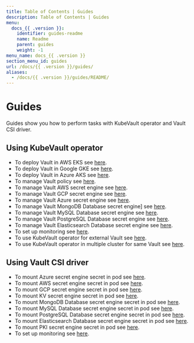 ```yaml
---
title: Table of Contents | Guides
description: Table of Contents | Guides
menu:
  docs_{{ .version }}:
    identifier: guides-readme
    name: Readme
    parent: guides
    weight: -1
menu_name: docs_{{ .version }}
section_menu_id: guides
url: /docs/{{ .version }}/guides/
aliases:
  - /docs/{{ .version }}/guides/README/
---
```


# Guides

Guides show you how to perform tasks with KubeVault operator and Vault CSI driver.

## Using KubeVault operator

- To deploy Vault in AWS EKS see [here](/docs/guides/platforms/eks.md).
- To deploy Vault in Google GKE see [here](/docs/guides/platforms/gke.md).
- To deploy Vault in Azure AKS see [here](/docs/guides/platforms/aks.md).
- To manage Vault policy see [here](/docs/guides/policy-management/overview.md).
- To manage Vault AWS secret engine see [here](/docs/guides/secret-engines/aws/overview.md).
- To manage Vault GCP secret engine see [here](/docs/guides/secret-engines/gcp/overview.md).
- To manage Vault Azure secret engine see [here](/docs/guides/secret-engines/azure/overview.md).
- To manage Vault MongoDB Database secret engine] see [here](/docs/guides/secret-engines/mongodb/overview.md).
- To manage Vault MySQL Database secret engine see [here](/docs/guides/secret-engines/mysql/overview.md).
- To manage Vault PostgreSQL Database secret engine see [here](/docs/guides/secret-engines/postgres/overview.md).
- To manage Vault Elasticsearch Database secret engine see [here](/docs/guides/secret-engines/elasticsearch/overview.md).
- To set up monitoring see [here](/docs/guides/monitoring/overview.md).
- To use KubeVault operator for external Vault see [here](/docs/guides/platforms/external-vault.md).
- To use KubeVault operator in multiple cluster for same Vault see [here](/docs/guides/platforms/multi-cluster-vault.md).

## Using Vault CSI driver

- To mount Azure secret engine secret in pod see [here](/docs/guides/secret-engines/azure/csi-driver.md).
- To mount AWS secret engine secret in pod see [here](/docs/guides/secret-engines/aws/csi-driver.md).
- To mount GCP secret engine secret in pod see [here](/docs/guides/secret-engines/gcp/csi-driver.md).
- To mount KV secret engine secret in pod see [here](/docs/guides/secret-engines/kv/csi-driver.md).
- To mount MongoDB Database secret engine secret in pod see [here](/docs/guides/secret-engines/mongodb/csi-driver.md).
- To mount MySQL Database secret engine secret in pod see [here](/docs/guides/secret-engines/mysql/csi-driver.md).
- To mount PostgreSQL Database secret engine secret in pod see [here](/docs/guides/secret-engines/postgres/csi-driver.md).
- To mount Elasticsearch Database secret engine secret in pod see [here](/docs/guides/secret-engines/elasticsearch/csi-driver.md).
- To mount PKI secret engine secret in pod see [here](/docs/guides/secret-engines/pki/csi-driver.md).
- To set up monitoring see [here](/docs/guides/monitoring/overview.md).
